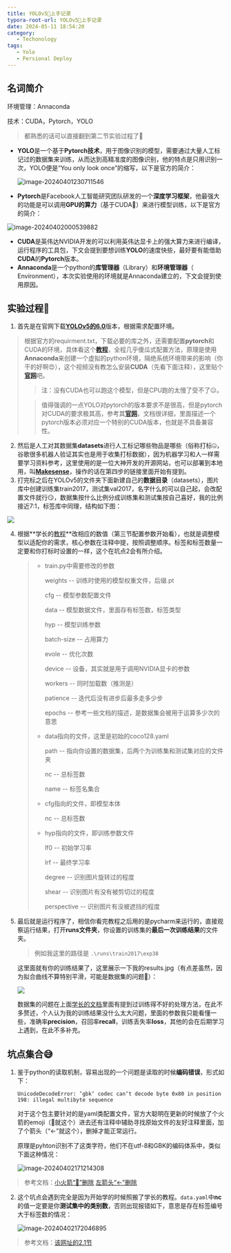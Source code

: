 ```yaml
---
title: YOLOv5🚀上手记录
typora-root-url: YOLOv5🚀上手记录
date: 2024-05-11 18:54:20
category: 
   - Techonology
tags:
   - Yolo
   - Persional Deploy
---
```


## 名词简介

环境管理：Annaconda

技术：CUDA，Pytorch，YOLO

> 都熟悉的话可以直接翻到第二节实验过程了🫡

* **YOLO**是一个基于**Pytorch技术**，用于图像识别的模型，需要通过大量人工标记过的数据集来训练，从而达到高精准度的图像识别，他的特点是只用识别一次，YOLO便是“You only look once”的缩写，以下是官方的简介：

  ![image-20240401230711546](image-20240401230711546.png)

* **Pytorch**是Facebook人工智能研究团队研发的一个**深度学习框架**，他最强大的功能是可以调用**GPU的算力**（基于CUDA🫡）来进行模型训练，以下是官方的简介：

![image-20240402000539882](image-20240402000539882.png)

* **CUDA**是英伟达NVIDIA开发的可以利用英伟达显卡上的强大算力来进行编译，运行程序的工具包，下文会提到要想训练**YOLO**的速度快些，最好要有能借助**CUDA**的**Pytorch**版本。
* **Annaconda**是一个python的**库管理器**（Library）和**环境管理器**（ Environment），本次实验使用的环境就是Annaconda建立的，下文会提到使用原因。



## 实验过程📜

1. 首先是在官网下载[**YOLOv5的6.0**](https://github.com/ultralytics/yolov5/tree/v6.0)版本，根据需求配置环境。

> 根据官方的requirment.txt，下载必要的库之外，还需要配置**pytorch**和CUDA的环境，具体看这个[**教程**](https://www.bilibili.com/video/BV1uN411E7gV/?spm_id_from=333.880.my_history.page.click&vd_source=99294a2a1c5504f559670de616463ae4)，全程几乎傻瓜式配置方法，原理是使用**Annaconda**来创建一个虚拟的python环境，隔绝系统环境带来的影响（你干的好啊😍），这个视频没有教怎么安装**CUDA**（先看下面注释），这里贴个[**官网**](https://developer.nvidia.com/cuda-toolkit)吧。
>
> > 注：没有CUDA也可以跑这个模型，但是CPU跑的太慢了受不了😑。
>
> > 值得强调的一点YOLO对pytorch的版本要求不是很高，但是pytorch对CUDA的要求极其高，参考其[**官网**](https://pytorch.org/get-started/locally/)，文档很详细，里面描述一个pytorch版本必须对应一个特别的CUDA版本，也就是不具备兼容性。

2. 然后是人工对其数据集**datasets**进行人工标记哪些物品是哪些（俗称打标🤐，谷歌很多机器人验证其实也是用于收集打标数据），因为机器学习和人一样需要学习资料参考，这里使用的是一位大神开发的开源网站，也可以部署到本地用，叫[**Makesense**](https://www.makesense.ai/)，操作的话在第四步的链接里面开始有提到。
3. 打完标之后在YOLOv5的文件夹下面新建自己的**数据目录**（datasets），图片库中创建训练集train2017，测试集val2017，名字什么的可以自己起，会改配置文件就行😏，数据集按什么比例分成训练集和测试集按自己喜好，我的比例接近7:1，标签库中同理，结构如下图：

![](image-20240401201729529.png)

4. 根据**学长的[教程](https://blog.csdn.net/m0_63292184/article/details/136963850?spm=1001.2014.3001.5501)**改相应的数值（第三节配置参数开始看），也就是调整模型以适配你的需求，核心参数在注释中提，按照调整顺序。标签和标签数量一定要和你打标时设置的一样，这个在坑点2会有所介绍。

   > * train.py中需要修改的参数
   >
   >   weights -- 训练时使用的模型权重文件，后缀.pt
   >
   >   cfg -- 模型参数配置文件
   >
   >   data -- 模型数据文件，里面存有标签数，标签类型
   >
   >   hyp -- 模型训练参数
   >
   >   batch-size -- 占用算力
   >
   >   evole -- 优化次数
   >
   >   device -- 设备，其实就是用于调用NVIDIA显卡的参数
   >
   >   workers -- 同时加载数（推测是）
   >
   >   patience -- 迭代后没有进步后最多走多少步
   >
   >   epochs -- 参考一些文档的描述，是数据集会被用于运算多少次的意思
   >
   > * data指向的文件，这里是初始的coco128.yaml
   >
   >   path -- 指向你设置的数据集，后两个为训练集和测试集对应的文件夹
   >
   >   nc -- 总标签数
   >
   >   name -- 标签名集合
   >
   > * cfg指向的文件，即模型本体
   >
   >   nc -- 总标签数
   >
   > * hyp指向的文件，即训练参数文件
   >
   >   lf0 -- 初始学习率
   >
   >   lrf -- 最终学习率
   >
   >   degree -- 识别图片旋转过的程度
   >
   >   shear -- 识别图片有没有被剪切过的程度
   >
   >   perspective -- 识别图片有没被遮挡的程度

5. 最后就是运行程序了，相信你看完教程之后用的是pycharm来运行的，直接观察运行结果，打开**runs文件夹**，你设置的训练集的**最后一次训练结果**的文件夹。

   > 例如我这里的路径是 `.\runs\train2017\exp38`

   这里面就有你的训练结果了，这里展示一下我的results.jpg（有点差虽然，因为拟合曲线不算特别平滑，可能是数据集的问题🤨）：

   ![](results.png)

	数据集的问题在上面[学长的文档](https://blog.csdn.net/m0_63292184/article/details/136963850?spm=1001.2014.3001.5501)里面有提到过训练得不好的处理方法，在此不多赘述，个人认为我的训练结果没什么太大问题，里面的参数我只能看懂一些，准确率**precision**，召回率**recall**，训练丢失率**loss**，其他的会在后期学习上遇到，在此不多补充。



## 坑点集合😅

1. 鉴于python的读取机制，容易出现的一个问题是读取的时候**编码错误**，形式如下：

   `UnicodeDecodeError: ‘gbk‘ codec can‘t decode byte 0x80 in position 198: illegal multibyte sequence`

   对于这个包主要针对的是yaml类配置文件，官方大聪明在更新的时候放了个火箭的emoji（🚀就这个）进去还有注释中辅助寻找原始文件的友好注释里面，加了个箭头（“←”就这个），删掉才能正常运行。
   
   原理是pyhton识别不了这类字符，他们不在utf-8和GBK的编码体系中，类似下面这种情况：
   
   ![image-20240402171214308](E:\707\FW\png\image-20240402171214308.png)

> 参考文档：[小火箭“🚀”删除](https://wanghao.blog.csdn.net/article/details/128225609?spm=1001.2101.3001.6650.10&utm_medium=distribute.pc_relevant.none-task-blog-2%7Edefault%7EBlogCommendFromBaidu%7ERate-10-128225609-blog-122971106.235%5Ev43%5Epc_blog_bottom_relevance_base7&depth_1-utm_source=distribute.pc_relevant.none-task-blog-2%7Edefault%7EBlogCommendFromBaidu%7ERate-10-128225609-blog-122971106.235%5Ev43%5Epc_blog_bottom_relevance_base7) [左箭头“←”删除](https://blog.csdn.net/shuangshuangboole/article/details/131420080?spm=1001.2014.3001.5502)

2. 这个坑点会遇到完全是因为开始学的时候照搬了学长的教程。`data.yaml`中**nc**的值一定要是你**测试集中的类别数**，否则出现报错如下，意思是存在标签编号大于标签数的情况：

   ![image-20240402172046895](E:\707\FW\png\image-20240402172046895.png)

> 参考文档：[该网址的2.1节](https://www.cnblogs.com/zhaoyingjie/p/14620817.html)
